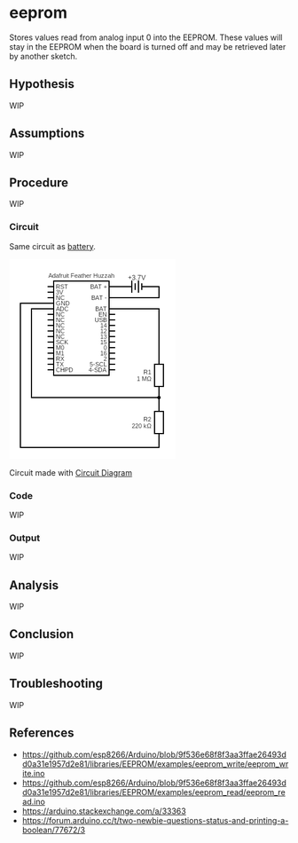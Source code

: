# eeprom

Stores values read from analog input 0 into
the EEPROM. These values will stay in the
EEPROM when the board is turned off and may
be retrieved later by another sketch.

## Hypothesis

WIP

## Assumptions

WIP

## Procedure

WIP

### Circuit

Same circuit as [battery](../battery).

![](../battery/images/circuit.png)

Circuit made with [Circuit Diagram](https://www.circuit-diagram.org/)

### Code

WIP

### Output

WIP

## Analysis

WIP

## Conclusion

WIP

## Troubleshooting

WIP

## References
- https://github.com/esp8266/Arduino/blob/9f536e68f8f3aa3ffae26493dd0a31e1957d2e81/libraries/EEPROM/examples/eeprom_write/eeprom_write.ino
- https://github.com/esp8266/Arduino/blob/9f536e68f8f3aa3ffae26493dd0a31e1957d2e81/libraries/EEPROM/examples/eeprom_read/eeprom_read.ino
- https://arduino.stackexchange.com/a/33363
- https://forum.arduino.cc/t/two-newbie-questions-status-and-printing-a-boolean/77672/3

